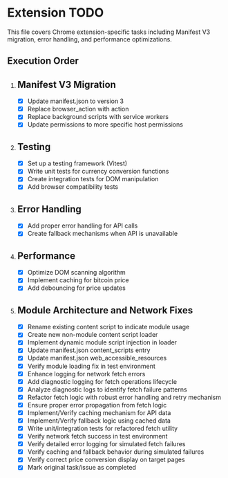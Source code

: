 # Extension TODO

This file covers Chrome extension-specific tasks including Manifest V3 migration, error handling, and performance optimizations.

## Execution Order

1. ## Manifest V3 Migration
   - [x] Update manifest.json to version 3
   - [x] Replace browser_action with action
   - [x] Replace background scripts with service workers
   - [x] Update permissions to more specific host permissions

2. ## Testing
   - [x] Set up a testing framework (Vitest)
   - [x] Write unit tests for currency conversion functions
   - [x] Create integration tests for DOM manipulation
   - [x] Add browser compatibility tests

3. ## Error Handling
   - [x] Add proper error handling for API calls
   - [x] Create fallback mechanisms when API is unavailable

4. ## Performance
   - [x] Optimize DOM scanning algorithm
   - [x] Implement caching for bitcoin price
   - [x] Add debouncing for price updates

5. ## Module Architecture and Network Fixes
   - [x] Rename existing content script to indicate module usage
   - [x] Create new non-module content script loader
   - [x] Implement dynamic module script injection in loader
   - [x] Update manifest.json content_scripts entry
   - [x] Update manifest.json web_accessible_resources
   - [x] Verify module loading fix in test environment
   - [x] Enhance logging for network fetch errors
   - [x] Add diagnostic logging for fetch operations lifecycle
   - [x] Analyze diagnostic logs to identify fetch failure patterns
   - [x] Refactor fetch logic with robust error handling and retry mechanism
   - [x] Ensure proper error propagation from fetch logic
   - [x] Implement/Verify caching mechanism for API data
   - [x] Implement/Verify fallback logic using cached data
   - [x] Write unit/integration tests for refactored fetch utility
   - [x] Verify network fetch success in test environment
   - [x] Verify detailed error logging for simulated fetch failures
   - [x] Verify caching and fallback behavior during simulated failures
   - [x] Verify correct price conversion display on target pages
   - [x] Mark original task/issue as completed